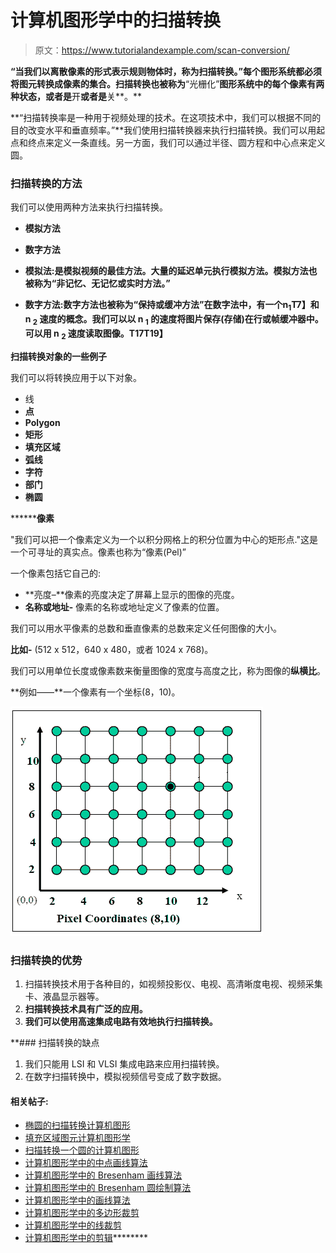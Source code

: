 # 计算机图形学中的扫描转换

> 原文：<https://www.tutorialandexample.com/scan-conversion/>

**“当我们以离散像素的形式表示规则物体时，称为扫描转换。”每个图形系统都必须将图元转换成像素的集合。扫描转换也被称为**“光栅化”**图形系统中的每个像素有两种状态，或者是**开**或者是**关**。**

**“扫描转换率是一种用于视频处理的技术。在这项技术中，我们可以根据不同的目的改变水平和垂直频率。”**我们使用扫描转换器来执行扫描转换。我们可以用起点和终点来定义一条直线。另一方面，我们可以通过半径、圆方程和中心点来定义圆。

### 扫描转换的方法

我们可以使用两种方法来执行扫描转换。

*   **模拟方法**
*   **数字方法**

*   **模拟法:**是模拟视频的最佳方法。大量的延迟单元执行模拟方法。模拟方法也被称为**“非记忆、无记忆或实时方法。”**
*   **数字方法:**数字方法也被称为**“保持或缓冲方法”**在数字法中，有一个**n<sub>1</sub>T7】和 **n <sub>2</sub>** 速度的概念。我们可以以 n <sub>1</sub> 的速度将图片保存(存储)在行或帧缓冲器中。可以用 n <sub>2</sub> 速度读取图像。**T17T19】****

**扫描转换对象的一些例子**

我们可以将转换应用于以下对象。

*   线
*   **点**
*   ****Polygon****
*   ******矩形******
*   ******填充区域******
*   ******弧线******
*   ******字符******
*   ******部门******
*   ******椭圆******

 ********像素**

"我们可以把一个像素定义为一个以积分网格上的积分位置为中心的矩形点."这是一个可寻址的真实点。像素也称为“像素(Pel)”

一个像素包括它自己的:

*   **亮度–**像素的亮度决定了屏幕上显示的图像的亮度。
*   **名称或地址-** 像素的名称或地址定义了像素的位置。

我们可以用水平像素的总数和垂直像素的总数来定义任何图像的大小。

**比如-** (512 x 512，640 x 480，或者 1024 x 768)。

我们可以用单位长度或像素数来衡量图像的宽度与高度之比，称为图像的**纵横比**。

**例如——**一个像素有一个坐标(8，10)。

![Scan Conversion](img/18ae13ea73ba8c16f1d97f4a1cfd4bb4.png)

### 扫描转换的优势

1.  扫描转换技术用于各种目的，如视频投影仪、电视、高清晰度电视、视频采集卡、液晶显示器等。
2.  **扫描转换技术具有广泛的应用。**
3.  **我们可以使用高速集成电路有效地执行扫描转换。**

 **### 扫描转换的缺点

1.  我们只能用 LSI 和 VLSI 集成电路来应用扫描转换。
2.  在数字扫描转换中，模拟视频信号变成了数字数据。

#### 相关帖子:

*   [椭圆的扫描转换计算机图形](https://www.tutorialandexample.com/scan-conversion-of-an-ellipse/)
*   [填充区域图元计算机图形学](https://www.tutorialandexample.com/filled-area-primitives/)
*   [扫描转换一个圆的计算机图形](https://www.tutorialandexample.com/scan-conversion-of-a-circle/)
*   [计算机图形学中的中点画线算法](https://www.tutorialandexample.com/mid-point-line-drawing-algorithm/)
*   [计算机图形学中的 Bresenham 画线算法](https://www.tutorialandexample.com/bresenhams-line-drawing-algorithm/)
*   [计算机图形学中的 Bresenham 圆绘制算法](https://www.tutorialandexample.com/bresenhams-circle-drawing-algorithm/)
*   [计算机图形学中的画线算法](https://www.tutorialandexample.com/line-drawing-algorithm/)
*   [计算机图形学中的多边形裁剪](https://www.tutorialandexample.com/polygon-clipping/)
*   [计算机图形学中的线裁剪](https://www.tutorialandexample.com/line-clipping/)
*   [计算机图形学中的剪辑](https://www.tutorialandexample.com/clipping-in-computer-graphics/)********